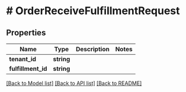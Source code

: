 # # OrderReceiveFulfillmentRequest


## Properties 


Name | Type | Description | Notes
------------ | ------------- | ------------- | -------------
**tenant_id**| **string** |   |
**fulfillment_id**| **string** |   |


[[Back to Model list]](../../README.md#models) [[Back to API list]](../../README.md#endpoints) [[Back to README]](../../README.md)

